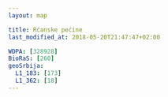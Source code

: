 ```yaml
---
layout: map

title: Rćanske pećine
last_modified_at: 2018-05-20T21:47:47+02:00

WDPA: [328928]
BioRaS: [260]
geoSrbija:
  L1_183: [173]
  L1_362: [18]
---
```

